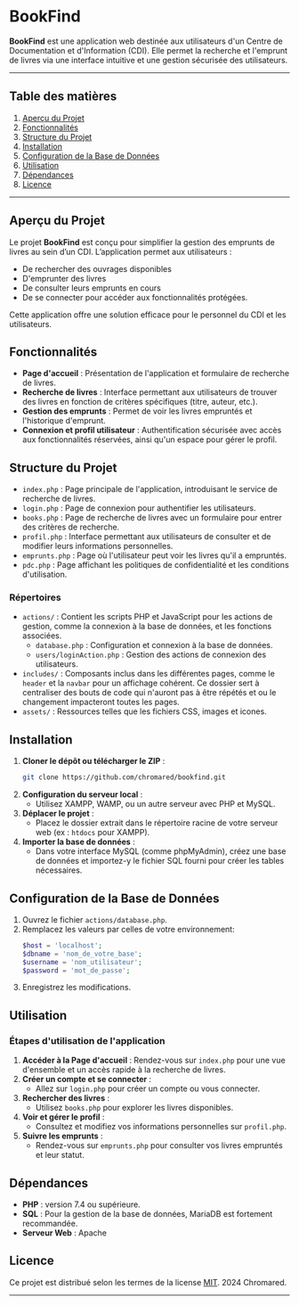 # BookFind

**BookFind** est une application web destinée aux utilisateurs d'un Centre de Documentation et d'Information (CDI). Elle permet la recherche et l'emprunt de livres via une interface intuitive et une gestion sécurisée des utilisateurs.

---

## Table des matières

1. [Aperçu du Projet](#aperçu-du-projet)
2. [Fonctionnalités](#fonctionnalités)
3. [Structure du Projet](#structure-du-projet)
4. [Installation](#installation)
5. [Configuration de la Base de Données](#configuration-de-la-base-de-données)
6. [Utilisation](#utilisation)
7. [Dépendances](#dépendances)
8. [Licence](#licence)

---

## Aperçu du Projet

Le projet **BookFind** est conçu pour simplifier la gestion des emprunts de livres au sein d’un CDI. L’application permet aux utilisateurs :
- De rechercher des ouvrages disponibles
- D'emprunter des livres
- De consulter leurs emprunts en cours
- De se connecter pour accéder aux fonctionnalités protégées.

Cette application offre une solution efficace pour le personnel du CDI et les utilisateurs.

## Fonctionnalités

- **Page d'accueil** : Présentation de l'application et formulaire de recherche de livres.
- **Recherche de livres** : Interface permettant aux utilisateurs de trouver des livres en fonction de critères spécifiques (titre, auteur, etc.).
- **Gestion des emprunts** : Permet de voir les livres empruntés et l'historique d'emprunt.
- **Connexion et profil utilisateur** : Authentification sécurisée avec accès aux fonctionnalités réservées, ainsi qu'un espace pour gérer le profil.

## Structure du Projet

- `index.php` : Page principale de l'application, introduisant le service de recherche de livres.
- `login.php` : Page de connexion pour authentifier les utilisateurs.
- `books.php` : Page de recherche de livres avec un formulaire pour entrer des critères de recherche.
- `profil.php` : Interface permettant aux utilisateurs de consulter et de modifier leurs informations personnelles.
- `emprunts.php` : Page où l'utilisateur peut voir les livres qu'il a empruntés.
- `pdc.php` : Page affichant les politiques de confidentialité et les conditions d'utilisation.

### Répertoires

- `actions/` : Contient les scripts PHP et JavaScript pour les actions de gestion, comme la connexion à la base de données, et les fonctions associées.
  - `database.php` : Configuration et connexion à la base de données.
  - `users/loginAction.php` : Gestion des actions de connexion des utilisateurs.
- `includes/` : Composants inclus dans les différentes pages, comme le `header` et la `navbar` pour un affichage cohérent. Ce dossier sert à centraliser des bouts de code qui n'auront pas à être répétés et ou le changement impacteront toutes les pages.
- `assets/` : Ressources telles que les fichiers CSS, images et icones.

## Installation

1. **Cloner le dépôt ou télécharger le ZIP** :
    ```bash
    git clone https://github.com/chromared/bookfind.git
    ```
2. **Configuration du serveur local** :
    - Utilisez XAMPP, WAMP, ou un autre serveur avec PHP et MySQL.
3. **Déplacer le projet** :
    - Placez le dossier extrait dans le répertoire racine de votre serveur web (ex : `htdocs` pour XAMPP).
4. **Importer la base de données** :
    - Dans votre interface MySQL (comme phpMyAdmin), créez une base de données et importez-y le fichier SQL fourni pour créer les tables nécessaires.

## Configuration de la Base de Données

1. Ouvrez le fichier `actions/database.php`.
2. Remplacez les valeurs par celles de votre environnement:
    ```php
    $host = 'localhost';
    $dbname = 'nom_de_votre_base';
    $username = 'nom_utilisateur';
    $password = 'mot_de_passe';
    ```
3. Enregistrez les modifications.

## Utilisation

### Étapes d'utilisation de l'application

1. **Accéder à la Page d'accueil** : Rendez-vous sur `index.php` pour une vue d'ensemble et un accès rapide à la recherche de livres.
2. **Créer un compte et se connecter** :
    - Allez sur `login.php` pour créer un compte ou vous connecter.
3. **Rechercher des livres** :
    - Utilisez `books.php` pour explorer les livres disponibles.
4. **Voir et gérer le profil** :
    - Consultez et modifiez vos informations personnelles sur `profil.php`.
5. **Suivre les emprunts** :
    - Rendez-vous sur `emprunts.php` pour consulter vos livres empruntés et leur statut.

## Dépendances

- **PHP** : version 7.4 ou supérieure.
- **SQL** : Pour la gestion de la base de données, MariaDB est fortement recommandée.
- **Serveur Web** : Apache

## Licence

Ce projet est distribué selon les termes de la license [MIT]. 2024 Chromared.

---

[MIT]: https://opensource.org/licenses/MIT

